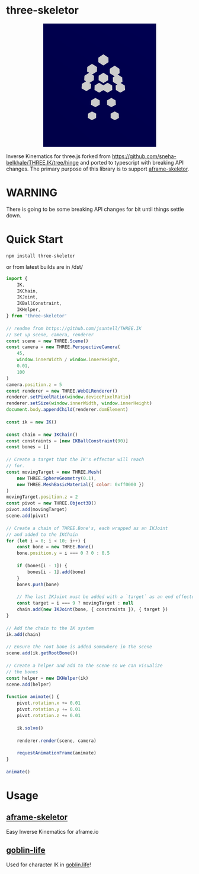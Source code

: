 # three-skeletor

<p align="center">
<img src="./docs/img/three-skeletor-logo.png"/>
</p>

Inverse Kinematics for three.js forked from
https://github.com/sneha-belkhale/THREE.IK/tree/hinge
and ported to typescript with breaking API changes. The primary purpose of this library is to support [aframe-skeletor](https://github.com/agoblinking/aframe-skeletor).

# **WARNING**

There is going to be some breaking API changes for bit until things settle down.

# Quick Start

```
npm install three-skeletor
```

or from latest builds are in /dst/

```js
import {
	IK,
	IKChain,
	IKJoint,
	IKBallConstraint,
	IKHelper,
} from 'three-skeletor'

// readme from https://github.com/jsantell/THREE.IK
// Set up scene, camera, renderer
const scene = new THREE.Scene()
const camera = new THREE.PerspectiveCamera(
	45,
	window.innerWidth / window.innerHeight,
	0.01,
	100
)
camera.position.z = 5
const renderer = new THREE.WebGLRenderer()
renderer.setPixelRatio(window.devicePixelRatio)
renderer.setSize(window.innerWidth, window.innerHeight)
document.body.appendChild(renderer.domElement)

const ik = new IK()

const chain = new IKChain()
const constraints = [new IKBallConstraint(90)]
const bones = []

// Create a target that the IK's effector will reach
// for.
const movingTarget = new THREE.Mesh(
	new THREE.SphereGeometry(0.1),
	new THREE.MeshBasicMaterial({ color: 0xff0000 })
)
movingTarget.position.z = 2
const pivot = new THREE.Object3D()
pivot.add(movingTarget)
scene.add(pivot)

// Create a chain of THREE.Bone's, each wrapped as an IKJoint
// and added to the IKChain
for (let i = 0; i < 10; i++) {
	const bone = new THREE.Bone()
	bone.position.y = i === 0 ? 0 : 0.5

	if (bones[i - 1]) {
		bones[i - 1].add(bone)
	}
	bones.push(bone)

	// The last IKJoint must be added with a `target` as an end effector.
	const target = i === 9 ? movingTarget : null
	chain.add(new IKJoint(bone, { constraints }), { target })
}

// Add the chain to the IK system
ik.add(chain)

// Ensure the root bone is added somewhere in the scene
scene.add(ik.getRootBone())

// Create a helper and add to the scene so we can visualize
// the bones
const helper = new IKHelper(ik)
scene.add(helper)

function animate() {
	pivot.rotation.x += 0.01
	pivot.rotation.y += 0.01
	pivot.rotation.z += 0.01

	ik.solve()

	renderer.render(scene, camera)

	requestAnimationFrame(animate)
}

animate()
```

# Usage

## [aframe-skeletor](https://github.com/agoblinking/aframe-skeletor)

Easy Inverse Kinematics for aframe.io

## [goblin-life](https://goblin.life/legend)

Used for character IK in [goblin.life](https://goblin.life)!

